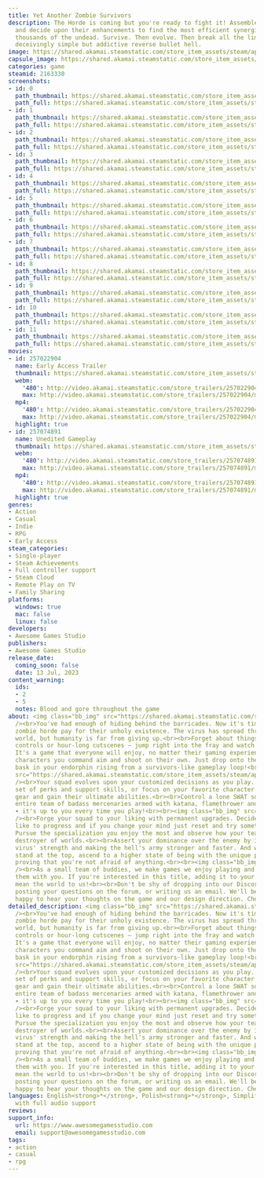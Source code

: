 ```yaml
---
title: Yet Another Zombie Survivors
description: The Horde is coming but you're ready to fight it! Assemble your team
  and decide upon their enhancements to find the most efficient synergies against
  thousands of the undead. Survive. Then evolve. Then break all the limits in this
  deceivingly simple but addictive reverse bullet hell.
image: https://shared.akamai.steamstatic.com/store_item_assets/steam/apps/2163330/header.jpg?t=1732032370
capsule_image: https://shared.akamai.steamstatic.com/store_item_assets/steam/apps/2163330/capsule_231x87.jpg?t=1732032370
categories: game
steamid: 2163330
screenshots:
- id: 0
  path_thumbnail: https://shared.akamai.steamstatic.com/store_item_assets/steam/apps/2163330/ss_0eddfe15800882cfceab1ae9f6710d4f98a83063.600x338.jpg?t=1732032370
  path_full: https://shared.akamai.steamstatic.com/store_item_assets/steam/apps/2163330/ss_0eddfe15800882cfceab1ae9f6710d4f98a83063.1920x1080.jpg?t=1732032370
- id: 1
  path_thumbnail: https://shared.akamai.steamstatic.com/store_item_assets/steam/apps/2163330/ss_40bc2dd46250e97c4fd5dc2688dd9b05c6c1b66d.600x338.jpg?t=1732032370
  path_full: https://shared.akamai.steamstatic.com/store_item_assets/steam/apps/2163330/ss_40bc2dd46250e97c4fd5dc2688dd9b05c6c1b66d.1920x1080.jpg?t=1732032370
- id: 2
  path_thumbnail: https://shared.akamai.steamstatic.com/store_item_assets/steam/apps/2163330/ss_f141e178a875a14167cca9b28c1205f85c338f72.600x338.jpg?t=1732032370
  path_full: https://shared.akamai.steamstatic.com/store_item_assets/steam/apps/2163330/ss_f141e178a875a14167cca9b28c1205f85c338f72.1920x1080.jpg?t=1732032370
- id: 3
  path_thumbnail: https://shared.akamai.steamstatic.com/store_item_assets/steam/apps/2163330/ss_671db336628c6745fefa698c148ecc6fd0c7e698.600x338.jpg?t=1732032370
  path_full: https://shared.akamai.steamstatic.com/store_item_assets/steam/apps/2163330/ss_671db336628c6745fefa698c148ecc6fd0c7e698.1920x1080.jpg?t=1732032370
- id: 4
  path_thumbnail: https://shared.akamai.steamstatic.com/store_item_assets/steam/apps/2163330/ss_34138950d9ee0cf9ba1e94f52a50c02a3f16cc49.600x338.jpg?t=1732032370
  path_full: https://shared.akamai.steamstatic.com/store_item_assets/steam/apps/2163330/ss_34138950d9ee0cf9ba1e94f52a50c02a3f16cc49.1920x1080.jpg?t=1732032370
- id: 5
  path_thumbnail: https://shared.akamai.steamstatic.com/store_item_assets/steam/apps/2163330/ss_e44363bc27ffb65fe390ff7ba7bc2dfe03b806ef.600x338.jpg?t=1732032370
  path_full: https://shared.akamai.steamstatic.com/store_item_assets/steam/apps/2163330/ss_e44363bc27ffb65fe390ff7ba7bc2dfe03b806ef.1920x1080.jpg?t=1732032370
- id: 6
  path_thumbnail: https://shared.akamai.steamstatic.com/store_item_assets/steam/apps/2163330/ss_901cc922e45a957d5fb743b973f4524ca610be93.600x338.jpg?t=1732032370
  path_full: https://shared.akamai.steamstatic.com/store_item_assets/steam/apps/2163330/ss_901cc922e45a957d5fb743b973f4524ca610be93.1920x1080.jpg?t=1732032370
- id: 7
  path_thumbnail: https://shared.akamai.steamstatic.com/store_item_assets/steam/apps/2163330/ss_41b3a2ce8138e7d2a69bc0b0e6c4c8679fc7849d.600x338.jpg?t=1732032370
  path_full: https://shared.akamai.steamstatic.com/store_item_assets/steam/apps/2163330/ss_41b3a2ce8138e7d2a69bc0b0e6c4c8679fc7849d.1920x1080.jpg?t=1732032370
- id: 8
  path_thumbnail: https://shared.akamai.steamstatic.com/store_item_assets/steam/apps/2163330/ss_f7d601d11f6492fa0ccb9c81ffd9a7701ff06d8b.600x338.jpg?t=1732032370
  path_full: https://shared.akamai.steamstatic.com/store_item_assets/steam/apps/2163330/ss_f7d601d11f6492fa0ccb9c81ffd9a7701ff06d8b.1920x1080.jpg?t=1732032370
- id: 9
  path_thumbnail: https://shared.akamai.steamstatic.com/store_item_assets/steam/apps/2163330/ss_6dbb08d6982b614179cf76efdf2c7c1b990d4a68.600x338.jpg?t=1732032370
  path_full: https://shared.akamai.steamstatic.com/store_item_assets/steam/apps/2163330/ss_6dbb08d6982b614179cf76efdf2c7c1b990d4a68.1920x1080.jpg?t=1732032370
- id: 10
  path_thumbnail: https://shared.akamai.steamstatic.com/store_item_assets/steam/apps/2163330/ss_e30d2875aa9e36d42d8fbfd9ee6b464cd7124eb5.600x338.jpg?t=1732032370
  path_full: https://shared.akamai.steamstatic.com/store_item_assets/steam/apps/2163330/ss_e30d2875aa9e36d42d8fbfd9ee6b464cd7124eb5.1920x1080.jpg?t=1732032370
- id: 11
  path_thumbnail: https://shared.akamai.steamstatic.com/store_item_assets/steam/apps/2163330/ss_c639212336d716d71af055d1d050ba6b038da1e6.600x338.jpg?t=1732032370
  path_full: https://shared.akamai.steamstatic.com/store_item_assets/steam/apps/2163330/ss_c639212336d716d71af055d1d050ba6b038da1e6.1920x1080.jpg?t=1732032370
movies:
- id: 257022904
  name: Early Access Trailer
  thumbnail: https://shared.akamai.steamstatic.com/store_item_assets/steam/apps/257022904/movie.293x165.jpg?t=1715615749
  webm:
    '480': http://video.akamai.steamstatic.com/store_trailers/257022904/movie480_vp9.webm?t=1715615749
    max: http://video.akamai.steamstatic.com/store_trailers/257022904/movie_max_vp9.webm?t=1715615749
  mp4:
    '480': http://video.akamai.steamstatic.com/store_trailers/257022904/movie480.mp4?t=1715615749
    max: http://video.akamai.steamstatic.com/store_trailers/257022904/movie_max.mp4?t=1715615749
  highlight: true
- id: 257074891
  name: Unedited Gameplay
  thumbnail: https://shared.akamai.steamstatic.com/store_item_assets/steam/apps/257074891/09ad1665ac1feddae50de3592149fe58b23729e4/movie_600x337.jpg?t=1732030969
  webm:
    '480': http://video.akamai.steamstatic.com/store_trailers/257074891/movie480_vp9.webm?t=1732030969
    max: http://video.akamai.steamstatic.com/store_trailers/257074891/movie_max_vp9.webm?t=1732030969
  mp4:
    '480': http://video.akamai.steamstatic.com/store_trailers/257074891/movie480.mp4?t=1732030969
    max: http://video.akamai.steamstatic.com/store_trailers/257074891/movie_max.mp4?t=1732030969
  highlight: true
genres:
- Action
- Casual
- Indie
- RPG
- Early Access
steam_categories:
- Single-player
- Steam Achievements
- Full controller support
- Steam Cloud
- Remote Play on TV
- Family Sharing
platforms:
  windows: true
  mac: false
  linux: false
developers:
- Awesome Games Studio
publishers:
- Awesome Games Studio
release_date:
  coming_soon: false
  date: 13 Jul, 2023
content_warning:
  ids:
  - 2
  - 5
  notes: Blood and gore throughout the game
about: <img class="bb_img" src="https://shared.akamai.steamstatic.com/store_item_assets/steam/apps/2163330/extras/GIF_01_ENG.gif?t=1732032370"
  /><br>You've had enough of hiding behind the barricades. Now it's time to let the
  zombie horde pay for their unholy existence. The virus has spread throughout the
  world, but humanity is far from giving up.<br><br>Forget about things like complicated
  controls or hour-long cutscenes — jump right into the fray and watch the fireworks!
  It's a game that everyone will enjoy, no matter their gaming experience, as the
  characters you command aim and shoot on their own. Just drop onto the couch and
  bask in your endorphin rising from a survivors-like gameplay loop!<br><br><img class="bb_img"
  src="https://shared.akamai.steamstatic.com/store_item_assets/steam/apps/2163330/extras/Gif_02_ENG.gif?t=1732032370"
  /><br>Your squad evolves upon your customized decisions as you play. Pursue a varied
  set of perks and support skills, or focus on your favorite character to alter their
  gear and gain their ultimate abilities.<br><br>Control a lone SWAT soldier or an
  entire team of badass mercenaries armed with katana, flamethrower and rocket launcher
  - it's up to you every time you play!<br><br><img class="bb_img" src="https://shared.akamai.steamstatic.com/store_item_assets/steam/apps/2163330/extras/YAZS_Store_GIF_03.gif?t=1732032370"
  /><br>Forge your squad to your liking with permanent upgrades. Decide upon how you'd
  like to progress and if you change your mind just reset and try something else.
  Pursue the specialization you enjoy the most and observe how your team becomes death,
  destroyer of worlds.<br><br>Assert your dominance over the enemy by increasing the
  virus' strength and making the hell's army stronger and faster. And when you finally
  stand at the top, ascend to a higher state of being with the unique prestige system,
  proving that you're not afraid of anything.<br><br><img class="bb_img" src="https://shared.akamai.steamstatic.com/store_item_assets/steam/apps/2163330/extras/Gif_04_ENG.gif?t=1732032370"
  /><br>As a small team of buddies, we make games we enjoy playing and want to share
  them with you. If you're interested in this title, adding it to your wishlist would
  mean the world to us!<br><br>Don't be shy of dropping into our Discord to chat,
  posting your questions on the forum, or writing us an email. We'll be more than
  happy to hear your thoughts on the game and our design direction. Cheers!
detailed_description: <img class="bb_img" src="https://shared.akamai.steamstatic.com/store_item_assets/steam/apps/2163330/extras/GIF_01_ENG.gif?t=1732032370"
  /><br>You've had enough of hiding behind the barricades. Now it's time to let the
  zombie horde pay for their unholy existence. The virus has spread throughout the
  world, but humanity is far from giving up.<br><br>Forget about things like complicated
  controls or hour-long cutscenes — jump right into the fray and watch the fireworks!
  It's a game that everyone will enjoy, no matter their gaming experience, as the
  characters you command aim and shoot on their own. Just drop onto the couch and
  bask in your endorphin rising from a survivors-like gameplay loop!<br><br><img class="bb_img"
  src="https://shared.akamai.steamstatic.com/store_item_assets/steam/apps/2163330/extras/Gif_02_ENG.gif?t=1732032370"
  /><br>Your squad evolves upon your customized decisions as you play. Pursue a varied
  set of perks and support skills, or focus on your favorite character to alter their
  gear and gain their ultimate abilities.<br><br>Control a lone SWAT soldier or an
  entire team of badass mercenaries armed with katana, flamethrower and rocket launcher
  - it's up to you every time you play!<br><br><img class="bb_img" src="https://shared.akamai.steamstatic.com/store_item_assets/steam/apps/2163330/extras/YAZS_Store_GIF_03.gif?t=1732032370"
  /><br>Forge your squad to your liking with permanent upgrades. Decide upon how you'd
  like to progress and if you change your mind just reset and try something else.
  Pursue the specialization you enjoy the most and observe how your team becomes death,
  destroyer of worlds.<br><br>Assert your dominance over the enemy by increasing the
  virus' strength and making the hell's army stronger and faster. And when you finally
  stand at the top, ascend to a higher state of being with the unique prestige system,
  proving that you're not afraid of anything.<br><br><img class="bb_img" src="https://shared.akamai.steamstatic.com/store_item_assets/steam/apps/2163330/extras/Gif_04_ENG.gif?t=1732032370"
  /><br>As a small team of buddies, we make games we enjoy playing and want to share
  them with you. If you're interested in this title, adding it to your wishlist would
  mean the world to us!<br><br>Don't be shy of dropping into our Discord to chat,
  posting your questions on the forum, or writing us an email. We'll be more than
  happy to hear your thoughts on the game and our design direction. Cheers!
languages: English<strong>*</strong>, Polish<strong>*</strong>, Simplified Chinese<strong>*</strong><br><strong>*</strong>languages
  with full audio support
reviews:
support_info:
  url: https://www.awesomegamesstudio.com
  email: support@awesomegamesstudio.com
tags:
- action
- casual
- rpg
---
```


